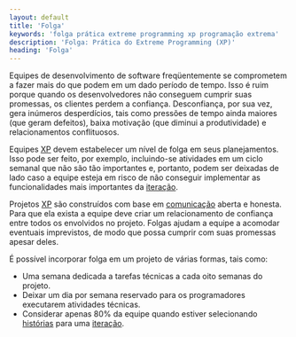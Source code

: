 ```yaml
---
layout: default
title: 'Folga'
keywords: 'folga prática extreme programming xp programação extrema'
description: 'Folga: Prática do Extreme Programming (XP)'
heading: 'Folga'
---
```


Equipes de desenvolvimento de software freqüentemente se comprometem a fazer mais do que podem em um dado período de tempo. Isso é ruim porque quando os desenvolvedores não conseguem cumprir suas promessas, os clientes perdem a confiança. Desconfiança, por sua vez, gera inúmeros desperdícios, tais como pressões de tempo ainda maiores (que geram defeitos), baixa motivação (que diminui a produtividade) e relacionamentos conflituosos.

Equipes [XP][] devem estabelecer um nível de folga em seus planejamentos. Isso pode ser feito, por exemplo, incluindo-se atividades em um ciclo semanal que não são tão importantes e, portanto, podem ser deixadas de lado caso a equipe esteja em risco de não conseguir implementar as funcionalidades mais importantes da [iteração][cs].

Projetos [XP][] são construídos com base em [comunicação][c] aberta e honesta. Para que ela exista a equipe deve criar um relacionamento de confiança entre todos os envolvidos no projeto. Folgas ajudam a equipe a acomodar eventuais imprevistos, de modo que possa cumprir com suas promessas apesar deles.

É possível incorporar folga em um projeto de várias formas, tais como:

* Uma semana dedicada a tarefas técnicas a cada oito semanas do projeto.
* Deixar um dia por semana reservado para os programadores executarem atividades técnicas.
* Considerar apenas 80% da equipe quando estiver selecionando [histórias][h] para uma [iteração][cs].

[cs]:		/xp/praticas/ciclo_semanal
[c]:		/xp/valores/comunicacao
[h]:		/xp/praticas/historias
[XP]:		/xp